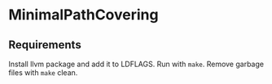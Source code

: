 # MinimalPathCovering

## Requirements
Install llvm package and add it to LDFLAGS.
Run with `make`.
Remove garbage files with `make` clean.
